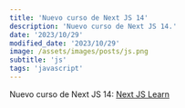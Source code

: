 ```yaml
---
title: 'Nuevo curso de Next JS 14'
description: 'Nuevo curso de Next JS 14.'
date: '2023/10/29'
modified_date: '2023/10/29'
image: /assets/images/posts/js.png
subtitle: 'js'
tags: 'javascript'
---
```


Nuevo curso de Next JS 14: [Next JS Learn](https://nextjs.org/learn)
